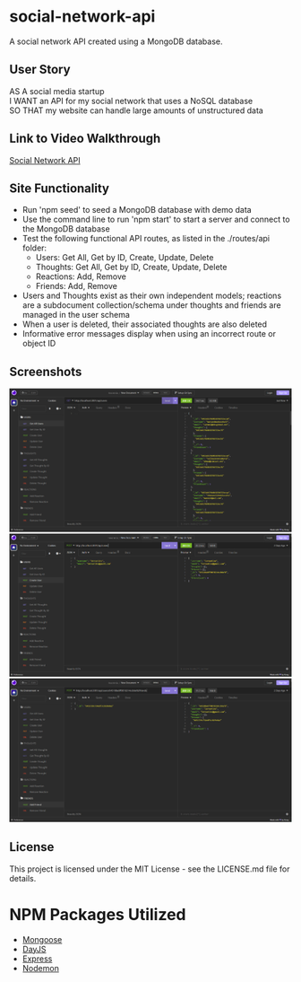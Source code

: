 # social-network-api
A social network API created using a MongoDB database.

## User Story
AS A social media startup  
I WANT an API for my social network that uses a NoSQL database  
SO THAT my website can handle large amounts of unstructured data

## Link to Video Walkthrough
[Social Network API](https://drive.google.com/file/d/1Ehl6RZq8zM-Z1t87yOiYN17Jhh-kpGpW/view?usp=sharing)

## Site Functionality
* Run 'npm seed' to seed a MongoDB database with demo data
* Use the command line to run 'npm start' to start a server and connect to the MongoDB database
* Test the following functional API routes, as listed in the ./routes/api folder:
  * Users: Get All, Get by ID, Create, Update, Delete
  * Thoughts: Get All, Get by ID, Create, Update, Delete
  * Reactions: Add, Remove
  * Friends: Add, Remove
* Users and Thoughts exist as their own independent models; reactions are a subdocument collection/schema under thoughts and friends are managed in the user schema
* When a user is deleted, their associated thoughts are also deleted
* Informative error messages display when using an incorrect route or object ID

## Screenshots
<img src="./images/Screenshot1.png">
<img src="./images/Screenshot2.png">
<img src="./images/Screenshot3.png">

## License
This project is licensed under the MIT License - see the LICENSE.md file for details.

# NPM Packages Utilized
- [Mongoose](https://www.npmjs.com/package/mongoose)
- [DayJS](https://www.npmjs.com/package/dayjs)
- [Express](https://www.npmjs.com/package/express)
- [Nodemon](https://www.npmjs.com/package/nodemon)

